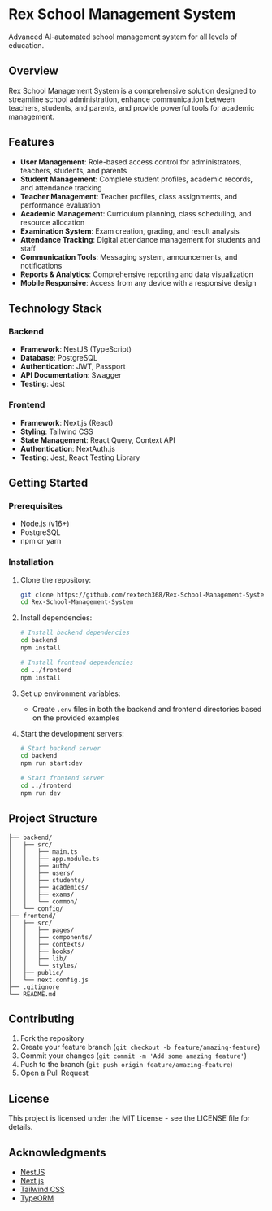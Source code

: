# Rex School Management System

Advanced AI-automated school management system for all levels of education.

## Overview

Rex School Management System is a comprehensive solution designed to streamline school administration, enhance communication between teachers, students, and parents, and provide powerful tools for academic management.

## Features

- **User Management**: Role-based access control for administrators, teachers, students, and parents
- **Student Management**: Complete student profiles, academic records, and attendance tracking
- **Teacher Management**: Teacher profiles, class assignments, and performance evaluation
- **Academic Management**: Curriculum planning, class scheduling, and resource allocation
- **Examination System**: Exam creation, grading, and result analysis
- **Attendance Tracking**: Digital attendance management for students and staff
- **Communication Tools**: Messaging system, announcements, and notifications
- **Reports & Analytics**: Comprehensive reporting and data visualization
- **Mobile Responsive**: Access from any device with a responsive design

## Technology Stack

### Backend

- **Framework**: NestJS (TypeScript)
- **Database**: PostgreSQL
- **Authentication**: JWT, Passport
- **API Documentation**: Swagger
- **Testing**: Jest

### Frontend

- **Framework**: Next.js (React)
- **Styling**: Tailwind CSS
- **State Management**: React Query, Context API
- **Authentication**: NextAuth.js
- **Testing**: Jest, React Testing Library

## Getting Started

### Prerequisites

- Node.js (v16+)
- PostgreSQL
- npm or yarn

### Installation

1. Clone the repository:
   ```bash
   git clone https://github.com/rextech368/Rex-School-Management-System.git
   cd Rex-School-Management-System
   ```

2. Install dependencies:
   ```bash
   # Install backend dependencies
   cd backend
   npm install

   # Install frontend dependencies
   cd ../frontend
   npm install
   ```

3. Set up environment variables:
   - Create `.env` files in both the backend and frontend directories based on the provided examples

4. Start the development servers:
   ```bash
   # Start backend server
   cd backend
   npm run start:dev

   # Start frontend server
   cd ../frontend
   npm run dev
   ```

## Project Structure

```
├── backend/
│   ├── src/
│   │   ├── main.ts
│   │   ├── app.module.ts
│   │   ├── auth/
│   │   ├── users/
│   │   ├── students/
│   │   ├── academics/
│   │   ├── exams/
│   │   └── common/
│   └── config/
├── frontend/
│   ├── src/
│   │   ├── pages/
│   │   ├── components/
│   │   ├── contexts/
│   │   ├── hooks/
│   │   ├── lib/
│   │   └── styles/
│   ├── public/
│   └── next.config.js
├── .gitignore
└── README.md
```

## Contributing

1. Fork the repository
2. Create your feature branch (`git checkout -b feature/amazing-feature`)
3. Commit your changes (`git commit -m 'Add some amazing feature'`)
4. Push to the branch (`git push origin feature/amazing-feature`)
5. Open a Pull Request

## License

This project is licensed under the MIT License - see the LICENSE file for details.

## Acknowledgments

- [NestJS](https://nestjs.com/)
- [Next.js](https://nextjs.org/)
- [Tailwind CSS](https://tailwindcss.com/)
- [TypeORM](https://typeorm.io/)


